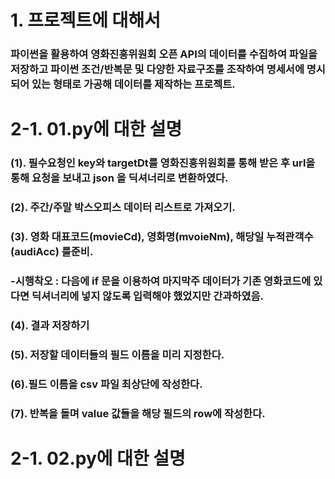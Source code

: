 # 1. 프로젝트에 대해서

### 파이썬을 활용하여 영화진흥위원회 오픈 API의 데이터를 수집하여  파일을 저장하고 파이썬 조건/반복문 및 다양한 자료구조를 조작하여 명세서에 명시되어 있는 형태로 가공해 데이터를 제작하는 프로젝트.



# 2-1. 01.py에 대한 설명

### (1). 필수요청인 key와 targetDt를 영화진흥위원회를 통해 받은 후  url을 통해 요청을 보내고 json 을 딕셔너리로 변환하였다.

### (2). 주간/주말 박스오피스 데이터 리스트로 가져오기.

### (3). 영화 대표코드(movieCd), 영화명(mvoieNm), 해당일 누적관객수(audiAcc) 를준비.

### -시행착오 : 다음에 if 문을 이용하여 마지막주 데이터가 기존 영화코드에 있다면 딕셔너리에 넣지 않도록 입력해야 했었지만 간과하였음.



### (4). 결과 저장하기

### (5). 저장할 데이터들의 필드 이름을 미리 지정한다.

### (6).필드 이름을 csv 파일 최상단에 작성한다.

### (7). 반복을 돌며 value 값들을 해당 필드의 row에 작성한다.





# 2-1. 02.py에 대한 설명

